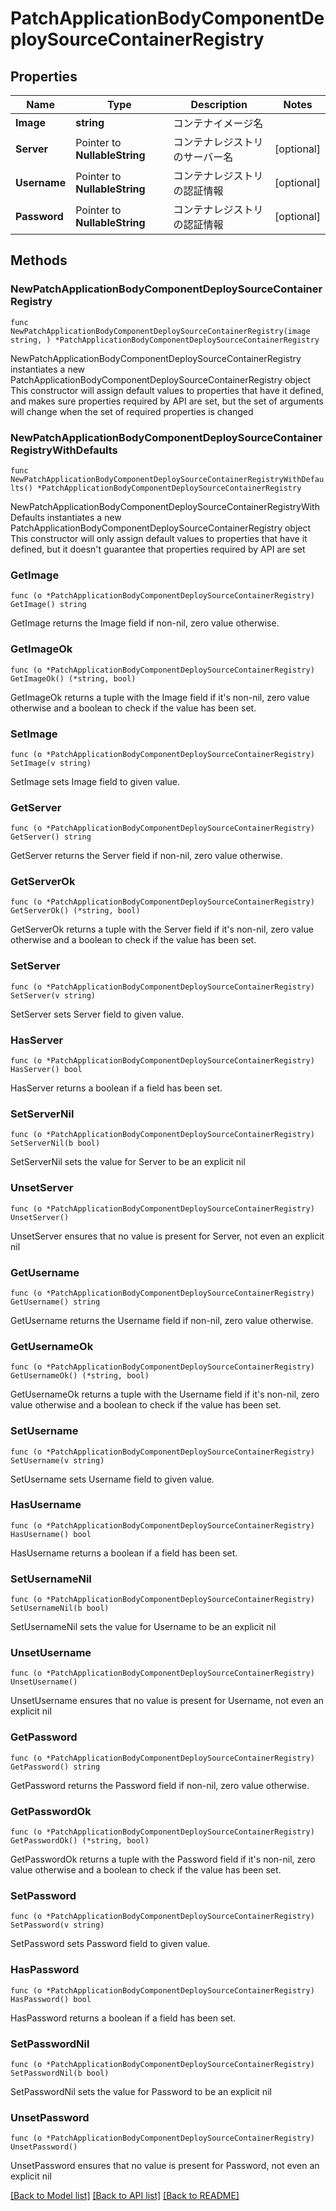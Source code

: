# PatchApplicationBodyComponentDeploySourceContainerRegistry

## Properties

Name | Type | Description | Notes
------------ | ------------- | ------------- | -------------
**Image** | **string** | コンテナイメージ名 | 
**Server** | Pointer to **NullableString** | コンテナレジストリのサーバー名 | [optional] 
**Username** | Pointer to **NullableString** | コンテナレジストリの認証情報 | [optional] 
**Password** | Pointer to **NullableString** | コンテナレジストリの認証情報 | [optional] 

## Methods

### NewPatchApplicationBodyComponentDeploySourceContainerRegistry

`func NewPatchApplicationBodyComponentDeploySourceContainerRegistry(image string, ) *PatchApplicationBodyComponentDeploySourceContainerRegistry`

NewPatchApplicationBodyComponentDeploySourceContainerRegistry instantiates a new PatchApplicationBodyComponentDeploySourceContainerRegistry object
This constructor will assign default values to properties that have it defined,
and makes sure properties required by API are set, but the set of arguments
will change when the set of required properties is changed

### NewPatchApplicationBodyComponentDeploySourceContainerRegistryWithDefaults

`func NewPatchApplicationBodyComponentDeploySourceContainerRegistryWithDefaults() *PatchApplicationBodyComponentDeploySourceContainerRegistry`

NewPatchApplicationBodyComponentDeploySourceContainerRegistryWithDefaults instantiates a new PatchApplicationBodyComponentDeploySourceContainerRegistry object
This constructor will only assign default values to properties that have it defined,
but it doesn't guarantee that properties required by API are set

### GetImage

`func (o *PatchApplicationBodyComponentDeploySourceContainerRegistry) GetImage() string`

GetImage returns the Image field if non-nil, zero value otherwise.

### GetImageOk

`func (o *PatchApplicationBodyComponentDeploySourceContainerRegistry) GetImageOk() (*string, bool)`

GetImageOk returns a tuple with the Image field if it's non-nil, zero value otherwise
and a boolean to check if the value has been set.

### SetImage

`func (o *PatchApplicationBodyComponentDeploySourceContainerRegistry) SetImage(v string)`

SetImage sets Image field to given value.


### GetServer

`func (o *PatchApplicationBodyComponentDeploySourceContainerRegistry) GetServer() string`

GetServer returns the Server field if non-nil, zero value otherwise.

### GetServerOk

`func (o *PatchApplicationBodyComponentDeploySourceContainerRegistry) GetServerOk() (*string, bool)`

GetServerOk returns a tuple with the Server field if it's non-nil, zero value otherwise
and a boolean to check if the value has been set.

### SetServer

`func (o *PatchApplicationBodyComponentDeploySourceContainerRegistry) SetServer(v string)`

SetServer sets Server field to given value.

### HasServer

`func (o *PatchApplicationBodyComponentDeploySourceContainerRegistry) HasServer() bool`

HasServer returns a boolean if a field has been set.

### SetServerNil

`func (o *PatchApplicationBodyComponentDeploySourceContainerRegistry) SetServerNil(b bool)`

 SetServerNil sets the value for Server to be an explicit nil

### UnsetServer
`func (o *PatchApplicationBodyComponentDeploySourceContainerRegistry) UnsetServer()`

UnsetServer ensures that no value is present for Server, not even an explicit nil
### GetUsername

`func (o *PatchApplicationBodyComponentDeploySourceContainerRegistry) GetUsername() string`

GetUsername returns the Username field if non-nil, zero value otherwise.

### GetUsernameOk

`func (o *PatchApplicationBodyComponentDeploySourceContainerRegistry) GetUsernameOk() (*string, bool)`

GetUsernameOk returns a tuple with the Username field if it's non-nil, zero value otherwise
and a boolean to check if the value has been set.

### SetUsername

`func (o *PatchApplicationBodyComponentDeploySourceContainerRegistry) SetUsername(v string)`

SetUsername sets Username field to given value.

### HasUsername

`func (o *PatchApplicationBodyComponentDeploySourceContainerRegistry) HasUsername() bool`

HasUsername returns a boolean if a field has been set.

### SetUsernameNil

`func (o *PatchApplicationBodyComponentDeploySourceContainerRegistry) SetUsernameNil(b bool)`

 SetUsernameNil sets the value for Username to be an explicit nil

### UnsetUsername
`func (o *PatchApplicationBodyComponentDeploySourceContainerRegistry) UnsetUsername()`

UnsetUsername ensures that no value is present for Username, not even an explicit nil
### GetPassword

`func (o *PatchApplicationBodyComponentDeploySourceContainerRegistry) GetPassword() string`

GetPassword returns the Password field if non-nil, zero value otherwise.

### GetPasswordOk

`func (o *PatchApplicationBodyComponentDeploySourceContainerRegistry) GetPasswordOk() (*string, bool)`

GetPasswordOk returns a tuple with the Password field if it's non-nil, zero value otherwise
and a boolean to check if the value has been set.

### SetPassword

`func (o *PatchApplicationBodyComponentDeploySourceContainerRegistry) SetPassword(v string)`

SetPassword sets Password field to given value.

### HasPassword

`func (o *PatchApplicationBodyComponentDeploySourceContainerRegistry) HasPassword() bool`

HasPassword returns a boolean if a field has been set.

### SetPasswordNil

`func (o *PatchApplicationBodyComponentDeploySourceContainerRegistry) SetPasswordNil(b bool)`

 SetPasswordNil sets the value for Password to be an explicit nil

### UnsetPassword
`func (o *PatchApplicationBodyComponentDeploySourceContainerRegistry) UnsetPassword()`

UnsetPassword ensures that no value is present for Password, not even an explicit nil

[[Back to Model list]](../README.md#documentation-for-models) [[Back to API list]](../README.md#documentation-for-api-endpoints) [[Back to README]](../README.md)


